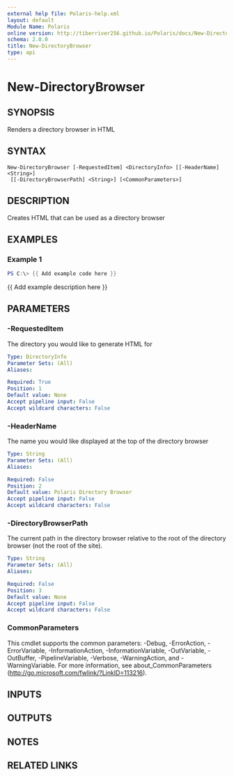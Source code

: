 ```yaml
---
external help file: Polaris-help.xml
layout: default
Module Name: Polaris
online version: http://tiberriver256.github.io/Polaris/docs/New-DirectoryBrowser.html
schema: 2.0.0
title: New-DirectoryBrowser
type: api
---
```


# New-DirectoryBrowser

## SYNOPSIS
Renders a directory browser in HTML

## SYNTAX

```
New-DirectoryBrowser [-RequestedItem] <DirectoryInfo> [[-HeaderName] <String>]
 [[-DirectoryBrowserPath] <String>] [<CommonParameters>]
```

## DESCRIPTION
Creates HTML that can be used as a directory browser

## EXAMPLES

### Example 1
```powershell
PS C:\> {{ Add example code here }}
```

{{ Add example description here }}

## PARAMETERS

### -RequestedItem
The directory you would like to generate HTML for

```yaml
Type: DirectoryInfo
Parameter Sets: (All)
Aliases:

Required: True
Position: 1
Default value: None
Accept pipeline input: False
Accept wildcard characters: False
```

### -HeaderName
The name you would like displayed at the top of the directory browser

```yaml
Type: String
Parameter Sets: (All)
Aliases:

Required: False
Position: 2
Default value: Polaris Directory Browser
Accept pipeline input: False
Accept wildcard characters: False
```

### -DirectoryBrowserPath
The current path in the directory browser relative to the root of the directory
browser (not the root of the site).

```yaml
Type: String
Parameter Sets: (All)
Aliases:

Required: False
Position: 3
Default value: None
Accept pipeline input: False
Accept wildcard characters: False
```

### CommonParameters
This cmdlet supports the common parameters: -Debug, -ErrorAction, -ErrorVariable, -InformationAction, -InformationVariable, -OutVariable, -OutBuffer, -PipelineVariable, -Verbose, -WarningAction, and -WarningVariable.
For more information, see about_CommonParameters (http://go.microsoft.com/fwlink/?LinkID=113216).

## INPUTS

## OUTPUTS

## NOTES

## RELATED LINKS
